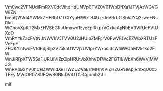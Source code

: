 Vm0wd2VFNUdiRmRXV0doVlltdHdUMVp0TVZOV01WbDNXa1JTVjAxWGVGWlZN
bmhQWVd4YWMxZHFRbUZTClYyaHlWbTB4UzFJeVRrbGlSbVJYQ2sweFNsRldi
WGhoVXpKT2MxZHVSbGRpUmxwd1EyeEplRkpxVGxkaApNbEV3VlRJeFVtUXdO
VmRYYkZacFVtNUNWVkV5TVV0U2JHUlpZMFprV0FwVFJVcEZWbXRTUzFVeFpF
ZFQKYmtwcFVtdHdjRlpzV25kaU1VVjVUVlprYWxacldsWldiWGhMVkdkd2FW
WnJiRFpXTW5SaFlURlJlVlZzClpHRUtVbXhhVDFWc2FGTlNWbXh6WVVjMWJG
WnRVbGxYV0hCelZWWldXRTlWZUZwaE1rMHhXVlZHZGxNeApjRmxqU0c5TFEy
MVdOR0ZSUFQwS0NtcDViUT09Cgpmb2U=

mif